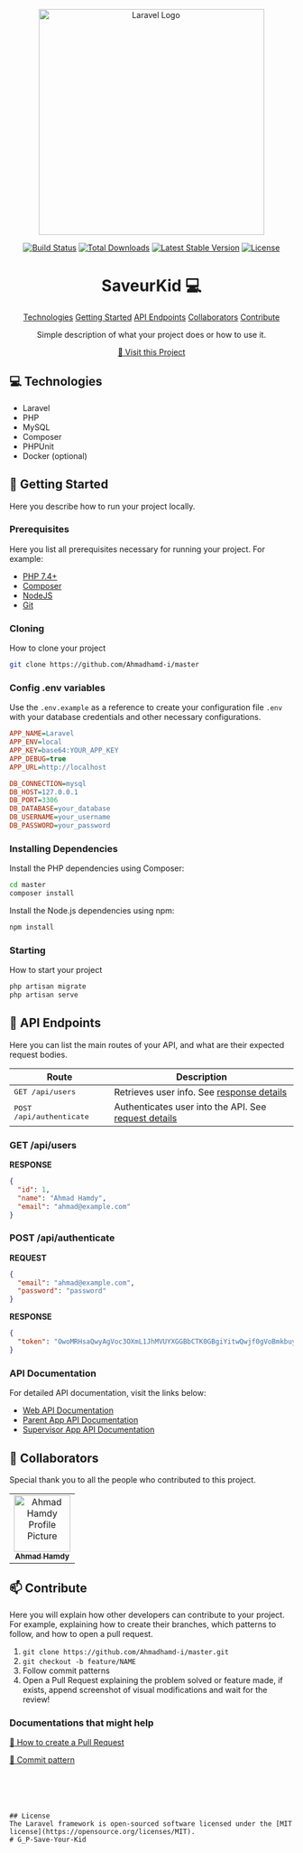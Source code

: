 <p align="center"><a href="https://laravel.com" target="_blank"><img src="https://raw.githubusercontent.com/laravel/art/master/logo-lockup/5%20SVG/2%20CMYK/1%20Full%20Color/laravel-logolockup-cmyk-red.svg" width="400" alt="Laravel Logo"></a></p>

<p align="center">
<a href="https://github.com/laravel/framework/actions"><img src="https://github.com/laravel/framework/workflows/tests/badge.svg" alt="Build Status"></a>
<a href="https://packagist.org/packages/laravel/framework"><img src="https://img.shields.io/packagist/dt/laravel/framework" alt="Total Downloads"></a>
<a href="https://packagist.org/packages/laravel/framework"><img src="https://img.shields.io/packagist/v/laravel/framework" alt="Latest Stable Version"></a>
<a href="https://packagist.org/packages/laravel/framework"><img src="https://img.shields.io/packagist/l/laravel/framework" alt="License"></a>
</p>

<h1 align="center" style="font-weight: bold;">SaveurKid 💻</h1>

<p align="center">
<a href="#technologies">Technologies</a>
<a href="#getting-started">Getting Started</a>
<a href="#api-endpoints">API Endpoints</a>
<a href="#collaborators">Collaborators</a>
<a href="#contribute">Contribute</a> 
</p>

<p align="center">Simple description of what your project does or how to use it.</p>

<p align="center">
<a href="https://github.com/Ahmadhamd-i/master">📱 Visit this Project</a>
</p>
 
<h2 id="technologies">💻 Technologies</h2>

- Laravel
- PHP
- MySQL
- Composer
- PHPUnit
- Docker (optional)

<h2 id="getting-started">🚀 Getting Started</h2>

Here you describe how to run your project locally.

<h3>Prerequisites</h3>

Here you list all prerequisites necessary for running your project. For example:

- [PHP 7.4+](https://www.php.net/)
- [Composer](https://getcomposer.org/)
- [NodeJS](https://nodejs.org/)
- [Git](https://git-scm.com/)

<h3>Cloning</h3>

How to clone your project

```bash
git clone https://github.com/Ahmadhamd-i/master
```

<h3>Config .env variables</h3>

Use the `.env.example` as a reference to create your configuration file `.env` with your database credentials and other necessary configurations.

```ini
APP_NAME=Laravel
APP_ENV=local
APP_KEY=base64:YOUR_APP_KEY
APP_DEBUG=true
APP_URL=http://localhost

DB_CONNECTION=mysql
DB_HOST=127.0.0.1
DB_PORT=3306
DB_DATABASE=your_database
DB_USERNAME=your_username
DB_PASSWORD=your_password
```

<h3>Installing Dependencies</h3>

Install the PHP dependencies using Composer:

```bash
cd master
composer install
```

Install the Node.js dependencies using npm:

```bash
npm install
```

<h3>Starting</h3>

How to start your project

```bash
php artisan migrate
php artisan serve
```

<h2 id="api-endpoints">📍 API Endpoints</h2>

Here you can list the main routes of your API, and what are their expected request bodies.

| Route               | Description                                          
|----------------------|-----------------------------------------------------
| <kbd>GET /api/users</kbd>     | Retrieves user info. See [response details](#get-users-detail)
| <kbd>POST /api/authenticate</kbd>     | Authenticates user into the API. See [request details](#post-auth-detail)

<h3 id="get-users-detail">GET /api/users</h3>

**RESPONSE**
```json
{
  "id": 1,
  "name": "Ahmad Hamdy",
  "email": "ahmad@example.com"
}
```

<h3 id="post-auth-detail">POST /api/authenticate</h3>

**REQUEST**
```json
{
  "email": "ahmad@example.com",
  "password": "password"
}
```

**RESPONSE**
```json
{
  "token": "OwoMRHsaQwyAgVoc3OXmL1JhMVUYXGGBbCTK0GBgiYitwQwjf0gVoBmkbuyy0pSi"
}
```

<h3>API Documentation</h3>

For detailed API documentation, visit the links below:

- [Web API Documentation](https://documenter.getpostman.com/view/34327794/2sA3Bt29ir)
- [Parent App API Documentation](https://documenter.getpostman.com/view/34651516/2sA3XTf1JE)
- [Supervisor App API Documentation](https://documenter.getpostman.com/view/29147808/2sA3XTf1JF)

<h2 id="collaborators">🤝 Collaborators</h2>

<p>Special thank you to all the people who contributed to this project.</p>
<table>
<tr>
<td align="center">
<a href="https://github.com/Ahmadhamd-i">
<img src="https://avatars.githubusercontent.com/u/152027176?v=4" width="100px;" alt="Ahmad Hamdy Profile Picture"/><br>
<sub>
<b>Ahmad Hamdy</b>
</sub>
</a>
</td>
</tr>
</table>
 
<h2 id="contribute">📫 Contribute</h2>

Here you will explain how other developers can contribute to your project. For example, explaining how to create their branches, which patterns to follow, and how to open a pull request.

1. `git clone https://github.com/Ahmadhamd-i/master.git`
2. `git checkout -b feature/NAME`
3. Follow commit patterns
4. Open a Pull Request explaining the problem solved or feature made, if exists, append screenshot of visual modifications and wait for the review!

<h3>Documentations that might help</h3>

[📝 How to create a Pull Request](https://www.atlassian.com/br/git/tutorials/making-a-pull-request)

[💾 Commit pattern](https://gist.github.com/joshbuchea/6f47e86d2510bce28f8e7f42ae84c716)
```





## License
The Laravel framework is open-sourced software licensed under the [MIT license](https://opensource.org/licenses/MIT).
#   G _ P - S a v e - Y o u r - K i d 
 
 
